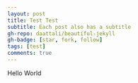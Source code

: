 ```yaml
---
layout: post
title: Test Test
subtitle: Each post also has a subtitle
gh-repo: daattali/beautiful-jekyll
gh-badge: [star, fork, follow]
tags: [test]
comments: true
---
```


Hello World